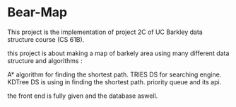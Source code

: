 # Bear-Map
This project is the implementation of project 2C of UC Barkley data structure course (CS 61B). 

this project is about making a map of barkely area using many different data structure and algorithms :

A* algorithm for finding the shortest path. 
TRIES DS for searching engine. 
KDTree DS is using in finding the shortest path.
priority queue and its api.

the front end is fully given and the database aswell.
